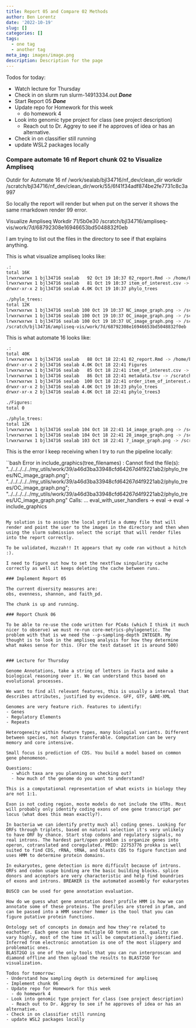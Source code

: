```yaml
---
title: Report 05 and Compare 02 Methods
author: Ben Lorentz
date: '2022-10-19'
slug: []
categories: []
tags:
  - one tag
  - another tag
meta_img: images/image.png
description: Description for the page
---
```


Todos for today:
- Watch lecture for Thursday
- Check in on slurm run slurm-14913334.out ***Done***
- Start Report 05 ***Done***
- Update repo for Homework for this week
  - do homework 4
- Look into genomic type project for class (see project description)
  - Reach out to Dr. Aggrey to see if he approves of idea or has an alternative.
- Check in on classifier still running
- update WSL2 packages locally


### Compare automate 16 nf Report chunk 02 to Visualize Ampliseq 

Outdir for Automate 16 nf 
/work/sealab/bjl34716/nf_dev/clean_dir
workdir
/scratch/bjl34716/nf_dev/clean_dir/work/55/6f41f34adf874be2fe7731c8c3a997

So locally the report will render but when put on the server it shows the same rmarkdown render 99 error.

Visualize Ampliseq Workdir
71/5b0e30
/scratch/bjl34716/ampliseq-vis/work/7d/68792308e16946653bd5048832f0eb

I am trying to list out the files in the directory to see if that explains anything.

This is what visualize ampliseq looks like:
```bash
.:
total 16K
lrwxrwxrwx 1 bjl34716 sealab   92 Oct 19 10:37 02_report.Rmd -> /home/bjl34716/.nextflow/assets/lorentzben/visualize-am
lrwxrwxrwx 1 bjl34716 sealab   81 Oct 19 10:37 item_of_interest.csv -> /scratch/bjl34716/ampliseq-vis/work/tmp/04/2e26e
drwxr-xr-x 2 bjl34716 sealab 4.0K Oct 19 10:37 phylo_trees

./phylo_trees:
total 12K
lrwxrwxrwx 1 bjl34716 sealab 100 Oct 19 10:37 NC_image_graph.png -> /scratch/bjl34716/ampliseq-vis/work/bb/44d411473bf7
lrwxrwxrwx 1 bjl34716 sealab 100 Oct 19 10:37 OC_image_graph.png -> /scratch/bjl34716/ampliseq-vis/work/bb/44d411473bf7
lrwxrwxrwx 1 bjl34716 sealab 100 Oct 19 10:37 UC_image_graph.png -> /scratch/bjl34716/ampliseq-vis/work/bb/44d411473bf7
/scratch/bjl34716/ampliseq-vis/work/7d/68792308e16946653bd5048832f0eb
```

This is what automate 16 looks like:
```bash
.:
total 40K
lrwxrwxrwx 1 bjl34716 sealab   88 Oct 18 22:41 02_report.Rmd -> /home/bjl34716/.nextflow/assets/lorentzben/automate_16_nf/report_gen_files/02_report.Rmd
drwxr-xr-x 2 bjl34716 sealab 4.0K Oct 18 22:41 Figures
lrwxrwxrwx 1 bjl34716 sealab   85 Oct 18 22:41 item_of_interest.csv -> /scratch/bjl34716/nf_dev/clean_dir/work/tmp/6c/94f05a11032f4da8910944012cd769/input.2
lrwxrwxrwx 1 bjl34716 sealab   86 Oct 18 22:41 metadata.tsv -> /scratch/bjl34716/nf_dev/clean_dir/work/5d/0f069a7c144bc77662fff5a47f6097/metadata.tsv
lrwxrwxrwx 1 bjl34716 sealab  100 Oct 18 22:41 order_item_of_interest.csv -> /scratch/bjl34716/nf_dev/clean_dir/work/55/8f4f3745a2dd56437a15b226efdb2c/order_item_of_interest.csv
drwxr-xr-x 2 bjl34716 sealab 4.0K Oct 19 10:23 phylo_trees
drwxr-xr-x 2 bjl34716 sealab 4.0K Oct 18 22:41 phylo_trees3

./Figures:
total 0

./phylo_trees:
total 12K
lrwxrwxrwx 1 bjl34716 sealab 104 Oct 18 22:41 14_image_graph.png -> /scratch/bjl34716/nf_dev/clean_dir/work/f1/a08dbf5b067413eb66ca827aa33570/phylo_trees/14_image_graph.png
lrwxrwxrwx 1 bjl34716 sealab 104 Oct 18 22:41 28_image_graph.png -> /scratch/bjl34716/nf_dev/clean_dir/work/f1/a08dbf5b067413eb66ca827aa33570/phylo_trees/28_image_graph.png
lrwxrwxrwx 1 bjl34716 sealab 103 Oct 18 22:41 7_image_graph.png -> /scratch/bjl34716/nf_dev/clean_dir/work/f1/a08dbf5b067413eb66ca827aa33570/phylo_trees/7_image_graph.png
```

This is the error I keep receiving when I try to run the pipeline locally:

``bash
 Error in include_graphics(tree_filenames) :
    Cannot find the file(s): "../../../../../my_utils/work/39/a46d3ba33948cfd64267d4f9221ab2/phylo_trees/NC_image_graph.png"; "../../../../../my_utils/work/39/a46d3ba33948cfd64267d4f9221ab2/phylo_trees/OC_image_graph.png"; "../../../../../my_utils/work/39/a46d3ba33948cfd64267d4f9221ab2/phylo_trees/UC_image_graph.png"
  Calls: <Anonymous> ... eval_with_user_handlers -> eval -> eval -> include_graphics
```

My solution is to assign the local profile a dummy file that will render and point the user to the images in the directory and then when using the slurm submission select the script that will render files into the report correctly. 

To be validated, Huzzah!! It appears that my code ran without a hitch :).

I need to figure out how to set the nextflow singularity cache correctly as well it keeps deleting the cache between runs.

### Implement Report 05

The current diversity measures are:
obs, evenness, shannon, and faith_pd.

The chunk is up and running.

### Report Chunk 06

To be able to re-use the code written for PCoAs (which I think it much nicer to observe) we must re-run core-metrics-phylogenetic. The problem with that is we need the --p-sampling-depth INTEGER. My thought is to look in the ampliseq analysis for how they determine what makes sense for this. (For the test dataset it is around 500)


### Lecture for Thursday

Genome Annotations, take a string of letters in Fasta and make a biological reasoning over it. We can understand this based on evolutional processes. 

We want to find all relevant features, this is usually a interval that describes attributes, justified by evidence. GFF, GTF, GAME-XML

Genomes are very feature rich. Features to identify:
- Genes
- Regulatory Elements
- Repeats 

Heterogeneity within feature types, many biologial variants. Different between species, not always transferable. Computation can be very memory and core intensive. 

Small focus is prediction of CDS. You build a model based on common gene phenomenon. 

Questions:
  - which taxa are you planning on checking out?
  - how much of the genome do you want to understand?
  
This is a computational representation of what exists in biology they are not 1:1.

Exon is not coding region, moste models do not include the UTRs. Most will probably only identify coding exons of one gene transcript per locus (what does this mean exactly?). 

In bacteria we can identify pretty much all coding genes. Looking for ORFs through triplets, based on natural selection it's very unlikely to have ORF by chance. Start stop codons and regulatory signals, no real introns. The hardest part/open problem is organize genes into operon, cotranslated and coregulated. PMID: 22753776 prokka is well suited to find CDS, rRNA, tRNA, and blasts CDS to figure function and uses HMM to determine protein domains. 

In eukaryotes, gene detection is more difficult because of introns. ORFs and codon usage binding are the basic building blocks. splice donors and acceptors are very characteristic and help find boundries of exons and introns. BREAKER is the automated assembly for eukaryotes

BUSCO can be used for gene annotation evaluation. 

How do we guess what gene annotation does? profile HMM is how we can annotate some of these proteins. The profiles are stored in pfam, and can be passed into a HMM searcher hmmer is the tool that you can figure putative protein functions. 

Ontology set of concepts in domain and how they're related to eachother. Each gene can have multiple GO terms on it, quality can vary highly, most of the time it will be computationally identified. Inferred from electronic annotation is one of the most slippery and problematic ones.
BLAST2GO is one of the only tools that you can run interproscan and diamond offline and then upload the results to BLAST2GO for visualization. 

Todos for tomorrow:
- Understand how sampling depth is determined for ampliseq
- Implement chunk 06
- Update repo for Homework for this week
  - do homework 4
- Look into genomic type project for class (see project description)
  - Reach out to Dr. Aggrey to see if he approves of idea or has an alternative.
- Check in on classifier still running
- update WSL2 packages locally

